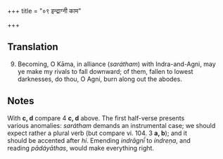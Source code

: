+++
title = "०९ इन्द्राग्नी काम"

+++
## Translation
9. Becoming, O Kāma, in alliance (*sarátham*) with Indra-and-Agni, may  
ye make my rivals to fall downward; of them, fallen to lowest  
darknesses, do thou, O Agni, burn along out the abodes.

## Notes
With **c, d** compare 4 **c, d** above. The first half-verse presents  
various anomalies: *sarátham* demands an instrumental case; we should  
expect rather a plural verb (but compare vi. 104. 3 **a, b**); and it  
should be accented after *hí*. Emending *indrāgnī́* to *índreṇa*, and  
reading *pādáyāthas*, would make everything right.
